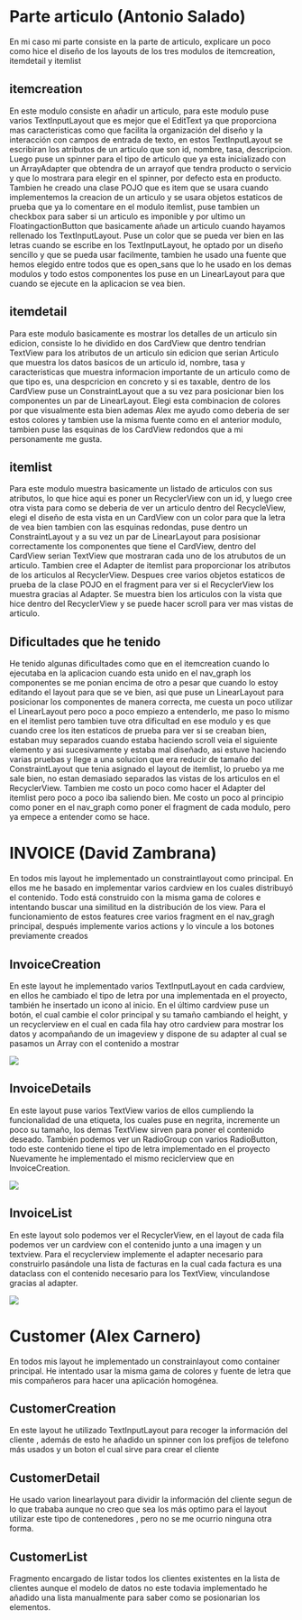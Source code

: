 # Parte articulo (Antonio Salado)

En mi caso mi parte consiste en la parte de articulo, explicare un poco como hice el diseño de los layouts de los tres modulos de itemcreation, itemdetail y itemlist

## itemcreation

En este modulo consiste en añadir un articulo, para este modulo puse varios TextInputLayout que es mejor que el EditText ya que proporciona mas caracteristicas como que facilita la organización del diseño y la interacción con campos de entrada de texto, en estos TextInputLayout se escribiran los atributos de un articulo que son id, nombre, tasa, descripcion. Luego puse un spinner para el tipo de articulo que ya esta inicializado con un ArrayAdapter que obtendra de un arrayof que tendra producto o servicio y que lo mostrara para elegir en el spinner, por defecto esta en producto. Tambien he creado una clase POJO que es item que se usara cuando implementemos la creacion de un articulo y se usara objetos estaticos de prueba que ya lo comentare en el modulo itemlist, puse tambien un checkbox para saber si un articulo es imponible y por ultimo un FloatingactionButton que basicamente añade un articulo cuando hayamos rellenado los TextInputLayout. Puse un color que se pueda ver bien en las letras cuando se escribe en los TextInputLayout, he optado por un diseño sencillo y que se pueda usar facilmente, tambien he usado una fuente que hemos elegido entre todos que es open_sans que lo he usado en los demas modulos y todo estos componentes los puse en un LinearLayout para que cuando se ejecute en la aplicacion se vea bien.

## itemdetail

Para este modulo basicamente es mostrar los detalles de un articulo sin edicion, consiste lo he dividido en dos CardView que dentro tendrian TextView para los atributos de un articulo sin edicion que serian Articulo que muestra los datos basicos de un articulo id, nombre, tasa y caracteristicas que muestra informacion importante de un articulo como de que tipo es, una despcricion en concreto y si es taxable, dentro de los CardView puse un ConstraintLayout que a su vez para posicionar bien los componentes un par de LinearLayout. Elegi esta combinacion de colores por que visualmente esta bien ademas Alex me ayudo como deberia de ser estos colores y tambien use la misma fuente como en el anterior modulo, tambien puse las esquinas de los CardView redondos que a mi personamente me gusta.

## itemlist

Para este modulo muestra basicamente un listado de articulos con sus atributos, lo que hice aqui es poner un RecyclerView con un id, y luego cree otra vista para como se deberia de ver un articulo dentro del RecycleView, elegi el diseño de esta vista en un CardView con un color para que la letra de vea bien tambien con las esquinas redondas, puse dentro un ConstraintLayout y a su vez un par de LinearLayout para posisionar correctamente los componentes que tiene el CardView, dentro del CardView serian TextView que mostraran cada uno de los atrubutos de un articulo. Tambien cree el Adapter de itemlist para proporcionar los atributos de los articulos al RecyclerView. Despues cree varios objetos estaticos de prueba de la clase POJO en el fragment para ver si el RecyclerView los muestra gracias al Adapter. Se muestra bien los articulos con la vista que hice dentro del RecyclerView y se puede hacer scroll para ver mas vistas de articulo. 

## Dificultades que he tenido

He tenido algunas dificultades como que en el itemcreation cuando lo ejecutaba en la aplicacion cuando esta unido en el nav_graph los componentes se me ponian encima de otro a pesar que cuando lo estoy editando el layout para que se ve bien, asi que puse un LinearLayout para posicionar los componentes de manera correcta, me cuesta un poco utilizar el LinearLayout pero poco a poco empiezo a entenderlo, me paso lo mismo en el itemlist pero tambien tuve otra dificultad en ese modulo y es que cuando cree los iten estaticos de prueba para ver si se creaban bien, estaban muy separados cuando estaba haciendo scroll veia el siguiente elemento y asi sucesivamente y estaba mal diseñado, asi estuve haciendo varias pruebas y llege a una solucion que era reducir de tamaño del ConstraintLayout que tenia asignado el layout de itemlist, lo pruebo ya me sale bien, no estan demasiado separados las vistas de los articulos en el RecyclerView. Tambien me costo un poco como hacer el Adapter del itemlist pero poco a poco iba saliendo bien. Me costo un poco al principio como poner en el nav_graph como poner el fragment de cada modulo, pero ya empece a entender como se hace.

# INVOICE (David Zambrana)
En todos mis layout he implementado un constraintlayout como principal. En ellos me he basado en implementar varios cardview en los cuales distribuyó el contenido. Todo está construido con la misma gama de colores e intentando buscar una similitud en la distribución de los view.
Para el funcionamiento de estos features cree varios fragment en el nav_gragh principal, después implemente varios actions y lo vincule a los botones previamente creados 
## InvoiceCreation
En este layout he implementado varios TextInputLayout en cada cardview, en ellos he cambiado el tipo de letra por una implementada en el proyecto, también he insertado un icono al inicio. En el último cardview puse un botón, el cual cambie el color principal y su tamaño cambiando el height, y un recyclerview en el cual en cada fila hay otro cardview para mostrar los datos y acompañando de un imageview y dispone de su adapter al cual se pasamos un Array con el contenido a mostrar

![](https://i.postimg.cc/L6ZMm5ZB/creation.png)
## InvoiceDetails
En este layout puse varios TextView varios de ellos cumpliendo la funcionalidad de una etiqueta, los cuales puse en negrita, incremente un poco su tamaño, los demas TextView sirven para poner el contenido deseado. También podemos ver un RadioGroup con varios RadioButton, todo este contenido tiene el tipo de letra implementado en el proyecto
Nuevamente he implementado el mismo reciclerview que en InvoiceCreation.

![](https://i.postimg.cc/RhkyW1n1/details.png)
## InvoiceList
En este layout solo podemos ver el RecyclerView, en el layout de cada fila podemos ver un cardview con el contenido junto a una imagen y un textview. Para el recyclerview implemente el adapter necesario para construirlo pasándole una lista de facturas en la cual cada factura es una dataclass con el contenido necesario para los TextView, vinculandose gracias al adapter.

![](https://i.postimg.cc/Kcf54Dtm/list.png)

# Customer (Alex Carnero)
En todos mis layout he implementado un constrainlayout como container principal. He intentado usar la misma gama de colores y fuente de letra que mis compañeros para hacer una aplicación homogénea.

## CustomerCreation
En este layout he utilizado TextInputLayout para recoger la información del cliente , además de esto he añadido un spinner con los prefijos de telefono más usados y un boton el cual sirve para crear el cliente

## CustomerDetail
He usado varion linearlayout para dividir la información del cliente segun de lo que trababa aunque no creo que sea los más optimo para el layout utilizar este tipo de contenedores , pero no se me ocurrio ninguna otra forma.

## CustomerList
Fragmento encargado de listar todos los clientes existentes en la lista de clientes aunque el modelo de datos no este todavia implementado he añadido una lista manualmente para saber como se posionarian los elementos.



